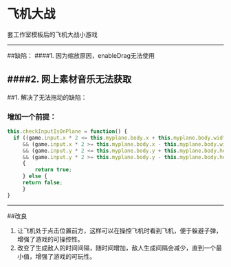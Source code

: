 
#  飞机大战  


套工作室模板后的飞机大战小游戏

___
##缺陷：
####1. 因为缩放原因，enableDrag无法使用


####2. 网上素材音乐无法获取
---
##1.  解决了无法拖动的缺陷：	
### 增加一个前提：
```javascript
this.checkInputIsOnPlane = function() {
  if ((game.input.x * 2 <= this.myplane.body.x + this.myplane.body.width * 2)
	 && (game.input.x * 2 >= this.myplane.body.x - this.myplane.body.width * 2) 
	 && (game.input.y * 2 <= this.myplane.body.y + this.myplane.body.height * 2)
	 && (game.input.y * 2 >= this.myplane.body.y - this.myplane.body.height * 2))
	 {
   		 return true;
 	 } else {
     return false;
     }
}				
```

---
##改良
1. 让飞机处于点击位置前方，这样可以在操控飞机时看到飞机，便于躲避子弹，增强了游戏的可操控性。
2. 改变了生成敌人的时间间隔，随时间增加，敌人生成间隔会减少，直到一个最小值，增强了游戏的可玩性。
